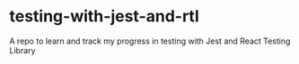 # testing-with-jest-and-rtl
A repo to learn and track my progress in testing with Jest and React Testing Library
